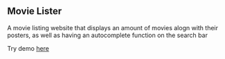 ## Movie Lister

A movie listing website that displays an amount of movies alogn with their 
posters, as well as having an autocomplete function on the search bar

Try demo [here](https://fabricio-rojas.github.io/movie-lister/)